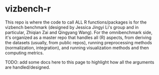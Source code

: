 # vizbench-r

This repo is where the code to call ALL R functions/packages is for the vizbench benchmark (designed by Jessica Jingyi Li's group and in particular, Zhiqian Zai and Qingyang Wang). For the omnibenchmark side, it's organized as a master repo that handles all (R) aspects, from deriving the datasets (usually, from public repos), running preprocessing methods (normalization, integration), and running visualization methods and then computing metrics.

TODO: add some docs here to this page to highlight how all the arguments are handled/designed.
